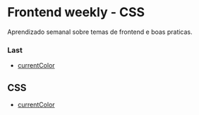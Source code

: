 # Frontend weekly - CSS
Aprendizado semanal sobre temas de frontend e boas praticas.

### Last 

- [currentColor](currentcolor)

## CSS

- [currentColor](currentcolor)
